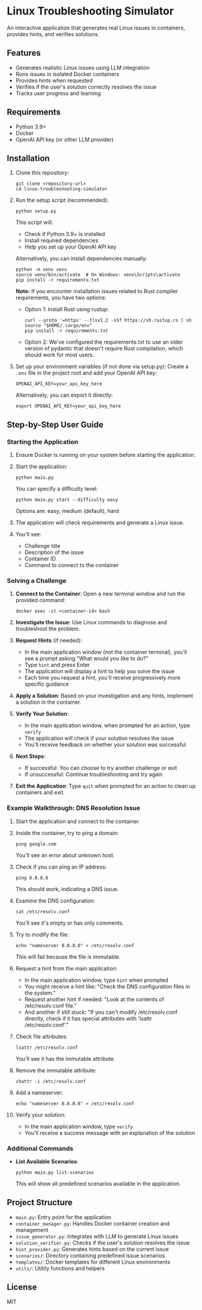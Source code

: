 # Linux Troubleshooting Simulator

An interactive application that generates real Linux issues in containers, provides hints, and verifies solutions.

## Features

- Generates realistic Linux issues using LLM integration
- Runs issues in isolated Docker containers
- Provides hints when requested
- Verifies if the user's solution correctly resolves the issue
- Tracks user progress and learning

## Requirements

- Python 3.9+
- Docker
- OpenAI API key (or other LLM provider)

## Installation

1. Clone this repository:
   ```
   git clone <repository-url>
   cd linux-troubleshooting-simulator
   ```

2. Run the setup script (recommended):
   ```
   python setup.py
   ```
   This script will:
   - Check if Python 3.9+ is installed
   - Install required dependencies
   - Help you set up your OpenAI API key

   Alternatively, you can install dependencies manually:
   ```
   python -m venv venv
   source venv/bin/activate  # On Windows: venv\Scripts\activate
   pip install -r requirements.txt
   ```

   **Note:** If you encounter installation issues related to Rust compiler requirements, you have two options:
   
   - Option 1: Install Rust using rustup:
     ```
     curl --proto '=https' --tlsv1.2 -sSf https://sh.rustup.rs | sh
     source "$HOME/.cargo/env"
     pip install -r requirements.txt
     ```
   
   - Option 2: We've configured the requirements.txt to use an older version of pydantic that doesn't require Rust compilation, which should work for most users.

3. Set up your environment variables (if not done via setup.py):
   Create a `.env` file in the project root and add your OpenAI API key:
   ```
   OPENAI_API_KEY=your_api_key_here
   ```
   
   Alternatively, you can export it directly:
   ```
   export OPENAI_API_KEY=your_api_key_here
   ```

## Step-by-Step User Guide

### Starting the Application

1. Ensure Docker is running on your system before starting the application.

2. Start the application:
   ```
   python main.py
   ```
   
   You can specify a difficulty level:
   ```
   python main.py start --difficulty easy
   ```
   Options are: easy, medium (default), hard

3. The application will check requirements and generate a Linux issue.

4. You'll see:
   - Challenge title
   - Description of the issue
   - Container ID
   - Command to connect to the container

### Solving a Challenge

1. **Connect to the Container**:
   Open a new terminal window and run the provided command:
   ```
   docker exec -it <container-id> bash
   ```

2. **Investigate the Issue**:
   Use Linux commands to diagnose and troubleshoot the problem.
   
3. **Request Hints** (if needed):
   - In the main application window (not the container terminal), you'll see a prompt asking "What would you like to do?"
   - Type `hint` and press Enter
   - The application will display a hint to help you solve the issue
   - Each time you request a hint, you'll receive progressively more specific guidance

4. **Apply a Solution**:
   Based on your investigation and any hints, implement a solution in the container.

5. **Verify Your Solution**:
   - In the main application window, when prompted for an action, type `verify`
   - The application will check if your solution resolves the issue
   - You'll receive feedback on whether your solution was successful

6. **Next Steps**:
   - If successful: You can choose to try another challenge or exit
   - If unsuccessful: Continue troubleshooting and try again

7. **Exit the Application**:
   Type `quit` when prompted for an action to clean up containers and exit.

### Example Walkthrough: DNS Resolution Issue

1. Start the application and connect to the container.

2. Inside the container, try to ping a domain:
   ```
   ping google.com
   ```
   You'll see an error about unknown host.

3. Check if you can ping an IP address:
   ```
   ping 8.8.8.8
   ```
   This should work, indicating a DNS issue.

4. Examine the DNS configuration:
   ```
   cat /etc/resolv.conf
   ```
   You'll see it's empty or has only comments.

5. Try to modify the file:
   ```
   echo "nameserver 8.8.8.8" > /etc/resolv.conf
   ```
   This will fail because the file is immutable.

6. Request a hint from the main application:
   - In the main application window, type `hint` when prompted
   - You might receive a hint like: "Check the DNS configuration files in the system."
   - Request another hint if needed: "Look at the contents of /etc/resolv.conf file."
   - And another if still stuck: "If you can't modify /etc/resolv.conf directly, check if it has special attributes with 'lsattr /etc/resolv.conf'."

7. Check file attributes:
   ```
   lsattr /etc/resolv.conf
   ```
   You'll see it has the immutable attribute.

8. Remove the immutable attribute:
   ```
   chattr -i /etc/resolv.conf
   ```

9. Add a nameserver:
   ```
   echo "nameserver 8.8.8.8" > /etc/resolv.conf
   ```

10. Verify your solution:
    - In the main application window, type `verify`
    - You'll receive a success message with an explanation of the solution

### Additional Commands

- **List Available Scenarios**:
  ```
  python main.py list-scenarios
  ```
  This will show all predefined scenarios available in the application.

## Project Structure

- `main.py`: Entry point for the application
- `container_manager.py`: Handles Docker container creation and management
- `issue_generator.py`: Integrates with LLM to generate Linux issues
- `solution_verifier.py`: Checks if the user's solution resolves the issue
- `hint_provider.py`: Generates hints based on the current issue
- `scenarios/`: Directory containing predefined issue scenarios
- `templates/`: Docker templates for different Linux environments
- `utils/`: Utility functions and helpers

## License

MIT 
